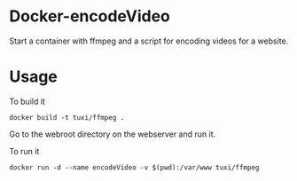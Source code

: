 # Docker-encodeVideo
Start a container with ffmpeg and a script for encoding videos for a website.

# Usage
To build it

    docker build -t tuxi/ffmpeg .

Go to the webroot directory on the webserver and run it.

To run it

    docker run -d --name encodeVideo -v $(pwd):/var/www tuxi/ffmpeg
